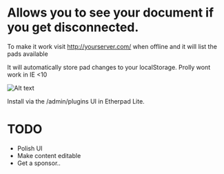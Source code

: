 # Allows you to see your document if you get disconnected.

To make it work visit http://yourserver.com/ when offline and it will list the pads available

It will automatically store pad changes to your localStorage.  Prolly wont work in IE <10

![Alt text](http://i.imgur.com/jiO7T3U.png)

Install via the /admin/plugins UI in Etherpad Lite.

# TODO

* Polish UI
* Make content editable
* Get a sponsor..
